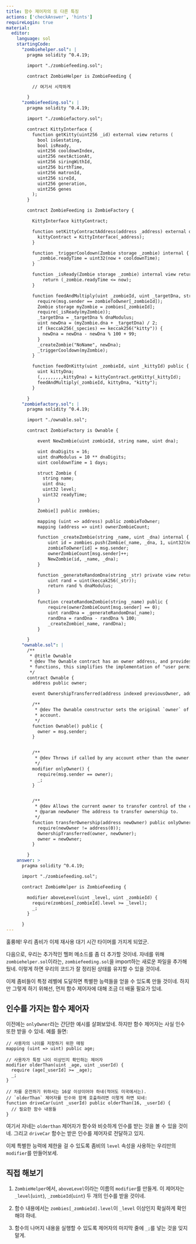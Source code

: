 ```yaml
---
title: 함수 제어자의 또 다른 특징
actions: ['checkAnswer', 'hints']
requireLogin: true
material:
  editor:
    language: sol
    startingCode:
      "zombiehelper.sol": |
        pragma solidity ^0.4.19;

        import "./zombiefeeding.sol";

        contract ZombieHelper is ZombieFeeding {

          // 여기서 시작하게

        }
      "zombiefeeding.sol": |
        pragma solidity ^0.4.19;

        import "./zombiefactory.sol";

        contract KittyInterface {
          function getKitty(uint256 _id) external view returns (
            bool isGestating,
            bool isReady,
            uint256 cooldownIndex,
            uint256 nextActionAt,
            uint256 siringWithId,
            uint256 birthTime,
            uint256 matronId,
            uint256 sireId,
            uint256 generation,
            uint256 genes
          );
        }

        contract ZombieFeeding is ZombieFactory {

          KittyInterface kittyContract;

          function setKittyContractAddress(address _address) external onlyOwner {
            kittyContract = KittyInterface(_address);
          }

          function _triggerCooldown(Zombie storage _zombie) internal {
            _zombie.readyTime = uint32(now + cooldownTime);
          }

          function _isReady(Zombie storage _zombie) internal view returns (bool) {
              return (_zombie.readyTime <= now);
          }

          function feedAndMultiply(uint _zombieId, uint _targetDna, string _species) internal {
            require(msg.sender == zombieToOwner[_zombieId]);
            Zombie storage myZombie = zombies[_zombieId];
            require(_isReady(myZombie));
            _targetDna = _targetDna % dnaModulus;
            uint newDna = (myZombie.dna + _targetDna) / 2;
            if (keccak256(_species) == keccak256("kitty")) {
              newDna = newDna - newDna % 100 + 99;
            }
            _createZombie("NoName", newDna);
            _triggerCooldown(myZombie);
          }

          function feedOnKitty(uint _zombieId, uint _kittyId) public {
            uint kittyDna;
            (,,,,,,,,,kittyDna) = kittyContract.getKitty(_kittyId);
            feedAndMultiply(_zombieId, kittyDna, "kitty");
          }

        }
      "zombiefactory.sol": |
        pragma solidity ^0.4.19;

        import "./ownable.sol";

        contract ZombieFactory is Ownable {

            event NewZombie(uint zombieId, string name, uint dna);

            uint dnaDigits = 16;
            uint dnaModulus = 10 ** dnaDigits;
            uint cooldownTime = 1 days;

            struct Zombie {
              string name;
              uint dna;
              uint32 level;
              uint32 readyTime;
            }

            Zombie[] public zombies;

            mapping (uint => address) public zombieToOwner;
            mapping (address => uint) ownerZombieCount;

            function _createZombie(string _name, uint _dna) internal {
                uint id = zombies.push(Zombie(_name, _dna, 1, uint32(now + cooldownTime))) - 1;
                zombieToOwner[id] = msg.sender;
                ownerZombieCount[msg.sender]++;
                NewZombie(id, _name, _dna);
            }

            function _generateRandomDna(string _str) private view returns (uint) {
                uint rand = uint(keccak256(_str));
                return rand % dnaModulus;
            }

            function createRandomZombie(string _name) public {
                require(ownerZombieCount[msg.sender] == 0);
                uint randDna = _generateRandomDna(_name);
                randDna = randDna - randDna % 100;
                _createZombie(_name, randDna);
            }

        }
      "ownable.sol": |
        /**
         * @title Ownable
         * @dev The Ownable contract has an owner address, and provides basic authorization control
         * functions, this simplifies the implementation of "user permissions".
         */
        contract Ownable {
          address public owner;

          event OwnershipTransferred(address indexed previousOwner, address indexed newOwner);

          /**
           * @dev The Ownable constructor sets the original `owner` of the contract to the sender
           * account.
           */
          function Ownable() public {
            owner = msg.sender;
          }


          /**
           * @dev Throws if called by any account other than the owner.
           */
          modifier onlyOwner() {
            require(msg.sender == owner);
            _;
          }


          /**
           * @dev Allows the current owner to transfer control of the contract to a newOwner.
           * @param newOwner The address to transfer ownership to.
           */
          function transferOwnership(address newOwner) public onlyOwner {
            require(newOwner != address(0));
            OwnershipTransferred(owner, newOwner);
            owner = newOwner;
          }

        }
    answer: >
      pragma solidity ^0.4.19;

      import "./zombiefeeding.sol";

      contract ZombieHelper is ZombieFeeding {

        modifier aboveLevel(uint _level, uint _zombieId) {
          require(zombies[_zombieId].level >= _level);
          _;
        }

      }
---
```


훌륭헤! 우리 좀비가 이제 재사용 대기 시간 타이머를 가지게 되었군.

다음으로, 우리는 추가적인 헬퍼 메소드를 좀 더 추가할 것이네. 자네를 위해 `zombiehelper.sol`이라는, `zombiefeeding.sol`을 import하는 새로운 파일을 추가해뒀네. 이렇게 하면 우리의 코드가 잘 정리된 상태를 유지할 수 있을 것이네.

이제 좀비들이 특정 레벨에 도달하면 특별한 능력들을 얻을 수 있도록 만들 것이네. 하지만 그렇게 하기 위해선, 먼저 함수 제어자에 대해 조금 더 배울 필요가 있네.

## 인수를 가지는 함수 제어자

이전에는 `onlyOwner`라는 간단한 예시를 살펴보았네. 하지만 함수 제어자는 사실 인수 또한 받을 수 있네. 예를 들면:

```
// 사용자의 나이를 저장하기 위한 매핑
mapping (uint => uint) public age;

// 사용자가 특정 나이 이상인지 확인하는 제어자
modifier olderThan(uint _age, uint _userId) {
  require (age[_userId] >= _age);
  _;
}

// 차를 운전하기 위햐서는 16살 이상이어야 하네(적어도 미국에서는).
// `olderThan` 제어자를 인수와 함께 호출하려면 이렇게 하면 되네:
function driveCar(uint _userId) public olderThan(16, _userId) {
  // 필요한 함수 내용들
}
```

여기서 자네는 `olderthan` 제어자가 함수와 비슷하게 인수를 받는 것을 볼 수 있을 것이네. 그리고 `driveCar` 함수는 받은 인수를 제어자로 전달하고 있지.

이제 특별한 능력에 제한을 걸 수 있도록 좀비의 `level` 속성을 사용하는 우리만의 `modifier`를 만들어보세.

## 직접 해보기

1. `ZombieHelper`에서, `aboveLevel`이라는 이름의 `modifier`를 만들게. 이 제어자는 `_level`(`uint`), `_zombieId`(`uint`) 두 개의 인수를 받을 것이네.

2. 함수 내용에서는 `zombies[_zombieId].level`이 `_level` 이상인지 확실하게 확인해야 하네.

3. 함수의 나머지 내용을 실행할 수 있도록 제어자의 마지막 줄에 `_;`를 넣는 것을 잊지 말게.
